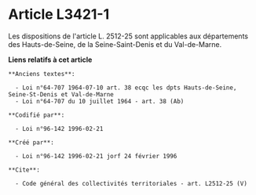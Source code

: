 # Article L3421-1

Les dispositions de l'article L. 2512-25 sont applicables aux départements des Hauts-de-Seine, de la Seine-Saint-Denis et du
Val-de-Marne.

**Liens relatifs à cet article**

	**Anciens textes**:

	  - Loi n°64-707 1964-07-10 art. 38 ecqc les dpts Hauts-de-Seine, Seine-St-Denis et Val-de-Marne
	  - Loi n°64-707 du 10 juillet 1964 - art. 38 (Ab)

	**Codifié par**:

	  - Loi n°96-142 1996-02-21

	**Créé par**:

	  - Loi n°96-142 1996-02-21 jorf 24 février 1996

	**Cite**:

	  - Code général des collectivités territoriales - art. L2512-25 (V)

